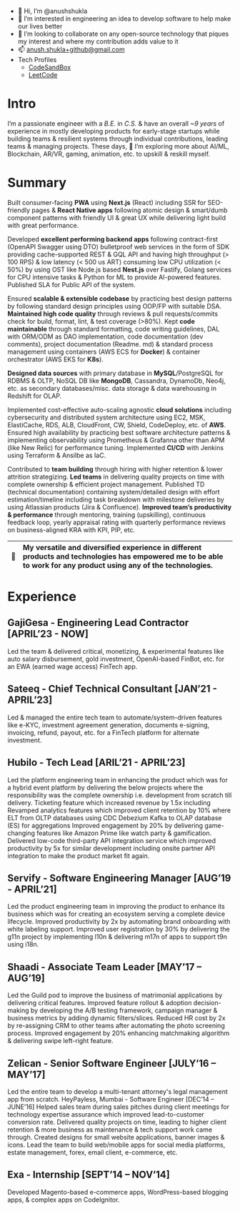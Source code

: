 - 👋 Hi, I’m @anushshukla
- 👀 I’m interested in engineering an idea to develop software to help make our lives better
- 💞️ I’m looking to collaborate on any open-source technology that piques my interest and where my contribution adds value to it
- 📫 anush.shukla+github@gmail.com
- Tech Profiles
  - [CodeSandBox](https://codesandbox.io/u/anush.shukla)
  - [LeetCode](https://leetcode.com/anushshukla/)

# Intro

I’m a passionate engineer with a *B.E.* in *C.S.* & have an overall *~9 years* of experience in mostly developing products for early-stage startups while building teams & resilient systems through individual contributions, leading teams & managing projects. These days, 🌱 I’m exploring more about AI/ML, Blockchain, AR/VR, gaming, animation, etc. to upskill & reskill myself.

# Summary

Built consumer-facing **PWA** using **Next.js** (React) including SSR for SEO-friendly pages & **React Native apps** following atomic design & smart/dumb component patterns with friendly UI & great UX while delivering light build with great performance.

Developed **excellent performing backend apps** following contract-first (OpenAPI Swagger using DTO) bulletproof web services in the form of SDK providing cache-supported REST & GQL API and having high throughput (> 100 RPS) & low latency (< 500 us ART) consuming low CPU utilization (< 50%) by using OST like Node.js based **Nest.js** over Fastify, Golang services for CPU intensive tasks & Python for ML to provide AI-powered features. Published SLA for Public API of the system.

Ensured **scalable & extensible codebase** by practicing best design patterns by following standard design principles using OOP/FP with suitable DSA. **Maintained high code quality** through reviews & pull requests/commits check for build, format, lint, & test coverage (>80%). Kept **code maintainable** through standard formatting, code writing guidelines, DAL with ORM/ODM  as DAO implementation, code documentation (dev comments), project documentation (Readme. md) & standard process management using containers (AWS ECS for **Docker**) & container orchestrator (AWS EKS for **K8s**).

**Designed data sources** with primary database in **MySQL**/PostgreSQL for RDBMS & OLTP, NoSQL DB like **MongoDB**, Cassandra, DynamoDb, Neo4j, etc. as secondary databases/misc. data storage & data warehousing in Redshift for OLAP.

Implemented cost-effective auto-scaling agnostic **cloud solutions** including cybersecurity and distributed system architecture using EC2, MSK, ElastiCache, RDS, ALB, CloudFront, CW, Shield, CodeDeploy, etc. of **AWS**. Ensured high availability by practicing best software architecture patterns & implementing observability using Prometheus & Grafanna other than APM (like New Relic) for performance tuning. Implemented **CI/CD** with Jenkins using Terraform & Ansilbe as IaC.

Contributed to **team building** through hiring with higher retention & lower attrition strategizing. **Led teams** in delivering quality projects on time with complete ownership & efficient project management. Published TD (technical documentation) containing system/detailed design with effort estimation/timeline including task breakdown with milestone deliveries by using Atlassian products (Jira & Confluence). **Improved team’s productivity & performance** through mentoring, training (upskilling), continuous feedback loop, yearly appraisal rating with quarterly performance reviews on business-aligned KRA with KPI, PIP, etc.

| :memo:        | My versatile and diversified experience in different products and technologies has empowered me to be able to work for any product using any of the technologies.       |
|---------------|:------------------------|

# Experience

## GajiGesa - Engineering Lead Contractor [APRIL’23 - NOW]
Led the team & delivered critical, monetizing, & experimental features like auto salary disbursement, gold investment, OpenAI-based FinBot, etc. for an EWA (earned wage access) FinTech app. 

## Sateeq -  Chief Technical Consultant [JAN’21 - APRIL’23]
Led & managed the entire tech team to automate/system-driven features like e-KYC, investment agreement generation, documents e-signing, invoicing, refund, payout, etc. for a FinTech platform for alternate investment. 

## Hubilo - Tech Lead [ARIL’21 - APRIL’23]
Led the platform engineering team in enhancing the product which was for a hybrid event platform by delivering the below projects where the responsibility was the complete ownership i.e. development from scratch till delivery.
Ticketing feature which increased revenue by 1.5x including
Revamped analytics features which improved client retention by 10% where ELT from OLTP databases using CDC Debezium Kafka to OLAP database (ES) for aggregations
Improved engagement by 20% by delivering game-changing features like Amazon Prime like watch party & gamification.
Delivered low-code third-party API integration service which improved productivity by 5x for similar development including onsite partner API integration to make the product market fit again.

## Servify - Software Engineering Manager  [AUG’19 - APRIL’21]
Led the product engineering team in improving the product to enhance its business which was for creating an ecosystem serving a complete device lifecycle.
Improved productivity by 2x by automating brand onboarding with white labeling support.
Improved user registration by 30% by delivering the g11n project by implementing l10n & delivering m17n of apps to support t9n using i18n.

## Shaadi - Associate Team Leader  [MAY’17 – AUG’19]
Led the Guild pod to improve the business of matrimonial applications by delivering critical features.
Improved feature rollout & adoption decision-making by developing the A/B testing framework, campaign manager & business metrics by adding dynamic filters/slices.
Reduced HR cost by 2x by re-assigning CRM to other teams after automating the photo screening process.
Improved engagement by 20% enhancing matchmaking algorithm & delivering swipe left-right feature.

## Zelican - Senior Software Engineer  [JULY’16 – MAY’17]
Led the entire team to develop a multi-tenant attorney's legal management app from scratch.
HeyPayless, Mumbai - Software Engineer  [DEC’14 – JUNE’16]
Helped sales team during sales pitches during client meetings for technology expertise assurance which improved lead-to-customer conversion rate. Delivered quality projects on time, leading to higher client retention & more business as maintenance & tech support work came through.
Created designs for small website applications, banner images & icons. Lead the team to build web/mobile apps for social media platforms, estate management, forex, email client, e-commerce, etc.

## Exa - Internship  [SEPT’14 – NOV’14]
Developed Magento-based e-commerce apps, WordPress-based blogging apps, & complex apps on CodeIgnitor.

<!-- - [x] Associate SDE at Infonius Solutions Pvt. Ltd. from Nov'14 to Dec'14 -->
<!-- - [x] SDE trainee at Exa India Pvt. Ltd. from Oct'14 to Nov'16 -->
<!-- - [x] Technical Support Engineer apprenticeship at Cirrius Wireless Technologies from Sept'14 to Oct'14 -->

<!---
anushshukla/anushshukla is a ✨ special ✨ repository because its `README.md` (this file) appears on your GitHub profile.
You can click the Preview link to take a look at your changes.
--->
